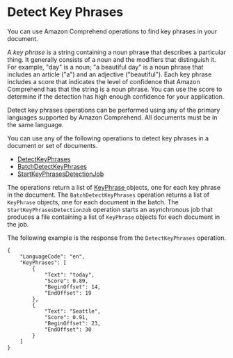 # Detect Key Phrases<a name="how-key-phrases"></a>

You can use Amazon Comprehend operations to find key phrases in your document\.

A *key phrase* is a string containing a noun phrase that describes a particular thing\. It generally consists of a noun and the modifiers that distinguish it\. For example, "day" is a noun; "a beautiful day" is a noun phrase that includes an article \("a"\) and an adjective \("beautiful"\)\. Each key phrase includes a score that indicates the level of confidence that Amazon Comprehend has that the string is a noun phrase\. You can use the score to determine if the detection has high enough confidence for your application\.

Detect key phrases operations can be performed using any of the primary languages supported by Amazon Comprehend\. All documents must be in the same language\.

You can use any of the following operations to detect key phrases in a document or set of documents\.
+ [ DetectKeyPhrases ](API_DetectKeyPhrases.md)
+ [ BatchDetectKeyPhrases ](API_BatchDetectKeyPhrases.md)
+ [ StartKeyPhrasesDetectionJob ](API_StartKeyPhrasesDetectionJob.md)

The operations return a list of [ KeyPhrase ](API_KeyPhrase.md) objects, one for each key phrase in the document\. The `BatchDetectKeyPhrases` operation returns a list of `KeyPhrase` objects, one for each document in the batch\. The `StartKeyPhrasesDetectionJob` operation starts an asynchronous job that produces a file containing a list of `KeyPhrase` objects for each document in the job\.

The following example is the response from the `DetectKeyPhrases` operation\.

```
{
    "LanguageCode": "en",
    "KeyPhrases": [
        {
            "Text": "today",
            "Score": 0.89,
            "BeginOffset": 14,
            "EndOffset": 19
        },
        {
            "Text": "Seattle",
            "Score": 0.91,
            "BeginOffset": 23,
            "EndOffset": 30
        }
    ]
}
```